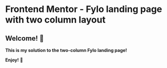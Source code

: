 # Frontend Mentor - Fylo landing page with two column layout

## Welcome! 👋

**This is my solution to the two-column Fylo landing page!**




**Enjoy!** 🚀
